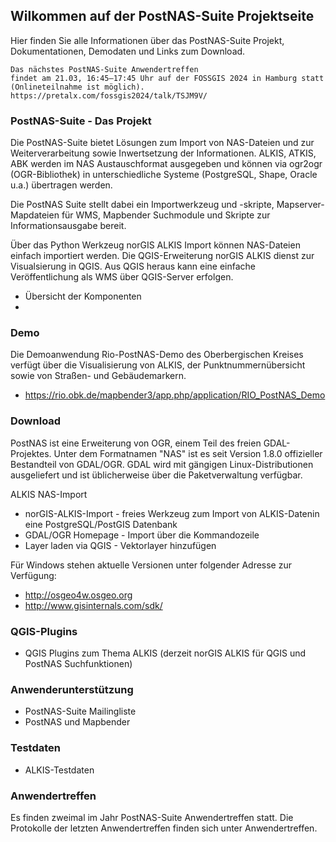 ## Wilkommen auf der PostNAS-Suite Projektseite

Hier finden Sie alle Informationen über das PostNAS-Suite Projekt, Dokumentationen, Demodaten und Links zum Download.

```
Das nächstes PostNAS-Suite Anwendertreffen
findet am 21.03, 16:45–17:45 Uhr auf der FOSSGIS 2024 in Hamburg statt (Onlineteilnahme ist möglich).
https://pretalx.com/fossgis2024/talk/TSJM9V/
```

### PostNAS-Suite - Das Projekt

Die PostNAS-Suite bietet Lösungen zum Import von NAS-Dateien und zur Weiterverarbeitung sowie Inwertsetzung der Informationen. ALKIS, ATKIS, ABK werden im NAS Austauschformat ausgegeben und können via ogr2ogr (​OGR-Bibliothek) in unterschiedliche Systeme (PostgreSQL, Shape, Oracle u.a.) übertragen werden.

Die PostNAS Suite stellt dabei ein Importwerkzeug und -skripte, Mapserver-Mapdateien für WMS, Mapbender Suchmodule und Skripte zur Informationsausgabe bereit.

Über das Python Werkzeug norGIS ALKIS Import können NAS-Dateien einfach importiert werden. Die QGIS-Erweiterung norGIS ALKIS dienst zur Visualsierung in QGIS. Aus QGIS heraus kann eine einfache Veröffentlichung als WMS über QGIS-Server erfolgen.

- Übersicht der Komponenten
- 

### Demo

Die Demoanwendung Rio-PostNAS-Demo des Oberbergischen Kreises verfügt über die Visualisierung von ALKIS, der Punktnummernübersicht sowie von Straßen- und Gebäudemarkern.

- ​https://rio.obk.de/mapbender3/app.php/application/RIO_PostNAS_Demo


### Download

PostNAS ist eine Erweiterung von OGR, einem Teil des freien GDAL-Projektes. Unter dem Formatnamen "NAS" ist es seit Version 1.8.0 offizieller Bestandteil von GDAL/OGR. GDAL wird mit gängigen Linux-Distributionen ausgeliefert und ist üblicherweise über die Paketverwaltung verfügbar.

ALKIS NAS-Import

- ​norGIS-ALKIS-Import - freies Werkzeug zum Import von ALKIS-Datenin eine PostgreSQL/PostGIS Datenbank
- GDAL/OGR Homepage - Import über die Kommandozeile
- Layer laden via QGIS - Vektorlayer hinzufügen

Für Windows stehen aktuelle Versionen unter folgender Adresse zur Verfügung:

- ​http://osgeo4w.osgeo.org
- ​http://www.gisinternals.com/sdk/ 


### QGIS-Plugins

- QGIS Plugins zum Thema ALKIS (derzeit ​norGIS ALKIS für QGIS und PostNAS Suchfunktionen) 


### Anwenderunterstützung

- ​PostNAS-Suite Mailingliste
- PostNAS und Mapbender 


### Testdaten

- ALKIS-Testdaten

### Anwendertreffen

Es finden zweimal im Jahr PostNAS-Suite Anwendertreffen statt. Die Protokolle der letzten Anwendertreffen finden sich unter Anwendertreffen.



